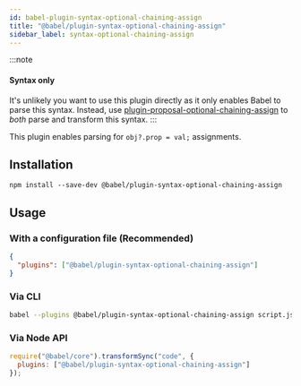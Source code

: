 ```yaml
---
id: babel-plugin-syntax-optional-chaining-assign
title: "@babel/plugin-syntax-optional-chaining-assign"
sidebar_label: syntax-optional-chaining-assign
---
```


:::note
#### Syntax only

It's unlikely you want to use this plugin directly as it only enables Babel to parse this syntax. Instead, use [plugin-proposal-optional-chaining-assign](plugin-proposal-optional-chaining-assign.md) to _both_ parse and transform this syntax.
:::

This plugin enables parsing for `obj?.prop = val;` assignments.

## Installation

```shell npm2yarn
npm install --save-dev @babel/plugin-syntax-optional-chaining-assign
```

## Usage

### With a configuration file (Recommended)

```json title="babel.config.json"
{
  "plugins": ["@babel/plugin-syntax-optional-chaining-assign"]
}
```

### Via CLI

```sh title="Shell"
babel --plugins @babel/plugin-syntax-optional-chaining-assign script.js
```

### Via Node API

```js title="JavaScript"
require("@babel/core").transformSync("code", {
  plugins: ["@babel/plugin-syntax-optional-chaining-assign"]
});
```

